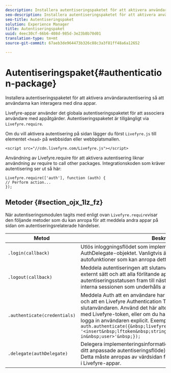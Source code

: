 ```yaml
---
description: Installera autentiseringspaketet för att aktivera användarautentisering så att användarna kan interagera med dina appar.
seo-description: Installera autentiseringspaketet för att aktivera användarautentisering så att användarna kan interagera med dina appar.
seo-title: Autentiseringspaket
solution: Experience Manager
title: Autentiseringspaket
uuid: 4eec30cf-66b6-408d-985d-3e23b8b70d01
translation-type: tm+mt
source-git-commit: 67aeb3de964473b326c88c3a3f81ff48a6a12652

---
```



# Autentiseringspaket{#authentication-package}

Installera autentiseringspaketet för att aktivera användarautentisering så att användarna kan interagera med dina appar.

Livefyre-appar använder det globala autentiseringspaketet för att associera användare med appåtgärder. Autentiseringspaketet är tillgängligt via `Livefyre.require`.

Om du vill aktivera autentisering på sidan lägger du först `Livefyre.js` till elementet `<head>` på webbsidan eller webbplatsmallen.

```
<script src="//cdn.livefyre.com/Livefyre.js"></script>
```

Användning av Livefyre.require för att aktivera autentisering liknar användning av require to call other packages. Integrationskoden som kräver autentisering ser ut så här:

```
Livefyre.require(['auth'], function (auth) {  
// Perform action... 
});
```

## Metoder {#section_ojx_1lz_fz}

När autentiseringsmodulen tagits med enligt ovan `Livefyre.require`visar den följande metoder som du kan anropa för att meddela andra appar på sidan om autentiseringsrelaterade händelser.

| Metod | Beskrivning |
|--- |--- |
| `.login(callback)` | Utlös inloggningsflödet som implementerats av det registrerade AuthDelegate-objektet. Vanligtvis är det bara appar med autofunktioner som kan anropa detta, inte själva värdsidan. |
| `.logout(callback)` | Meddela autentiseringen att slutanvändaren har loggat ut på något externt sätt och att alla förlitande appar ska rensa autentiseringsstatusen fram till nästa inloggning. Detta rensar den interna sessionen som underhålls av Auth. |
| `.authenticate(credentials)` | Meddela Auth att en användare har autentiserats på något externt sätt och att en Livefyre Authentication Token har erhållits för slutanvändaren. Använd det här alternativet om du anger en cookie med Livefyre-token, eller om du har en token för användaren och vill logga in användaren explicit. Exempel: <br>`auth.authenticate({&nbsp;livefyre:&nbsp;`<br>`'<insert&nbsp;lftoken&nbsp;string&nbsp;for&nbsp;newly&nbsp;logged-in&nbsp;user>'&nbsp;});` |
| `.delegate(authDelegate)` | Delegera implementeringsinformationen för autentisering (till exempel ditt anpassade autentiseringsflöde) till ett objekt som du definierar. Detta måste anropas av värdsidan för att aktivera interaktiva funktioner i Livefyre-appar. |

